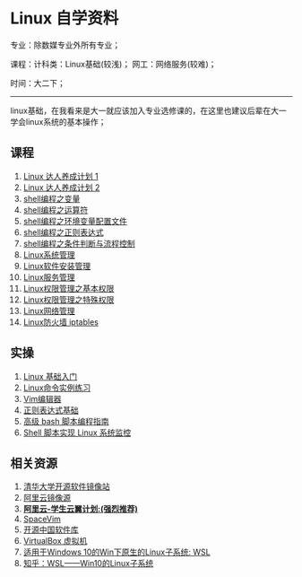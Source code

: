 # Linux 自学资料

专业：除数媒专业外所有专业；  

课程：计科类：Linux基础(较浅)； 网工：网络服务(较难)； 

时间：大二下；  

---

linux基础，在我看来是大一就应该加入专业选修课的，在这里也建议后辈在大一学会linux系统的基本操作；  

## 课程

1. [Linux 达人养成计划 1](http://www.imooc.com/learn/175)  
2. [Linux 达人养成计划 2](http://www.imooc.com/learn/111)  
3. [shell编程之变量](http://www.imooc.com/learn/336)  
4. [shell编程之运算符](http://www.imooc.com/learn/355)  
5. [shell编程之环境变量配置文件](http://www.imooc.com/learn/361)  
6. [shell编程之正则表达式](http://www.imooc.com/learn/378)  
7. [shell编程之条件判断与流程控制](http://www.imooc.com/learn/408)  
8. [Linux系统管理](http://www.imooc.com/learn/583)  
9. [Linux软件安装管理](http://www.imooc.com/learn/447)  
10. [Linux服务管理](http://www.imooc.com/learn/537)  
11. [Linux权限管理之基本权限](http://www.imooc.com/learn/481)  
12. [Linux权限管理之特殊权限](http://www.imooc.com/learn/499)   
13. [Linux网络管理](http://www.imooc.com/learn/258)  
14. [Linux防火墙 iptables](http://www.imooc.com/learn/389)  



## 实操  

1. [Linux 基础入门](https://www.shiyanlou.com/courses/1)  
2. [Linux命令实例练习](https://www.shiyanlou.com/courses/68)  
3. [Vim编辑器](https://www.shiyanlou.com/courses/2)  
4. [正则表达式基础](https://www.shiyanlou.com/courses/90)  
5. [高级 bash 脚本编程指南](https://www.shiyanlou.com/courses/944)  
6. [Shell 脚本实现 Linux 系统监控](https://www.shiyanlou.com/courses/597)  



## 相关资源

1. [清华大学开源软件镜像站](https://mirrors.tuna.tsinghua.edu.cn/)  
2. [阿里云镜像源](https://opsx.alibaba.com/mirror)  
3. [**阿里云-学生云翼计划:(强烈推荐)**](https://promotion.aliyun.com/ntms/act/campus2018.html)   
4. [SpaceVim](https://spacevim.org/cn/)  
5. [开源中国软件库](https://m.oschina.net/project)  
6. [VirtualBox 虚拟机](https://www.virtualbox.org/wiki/Downloads)  
7. [适用于Windows 10的Win下原生的Linux子系统: WSL](https://docs.microsoft.com/zh-cn/windows/wsl/install-win10)  
8. [知乎：WSL——Win10的Linux子系统](https://zhuanlan.zhihu.com/WindowsSubsystemForLinux)  



